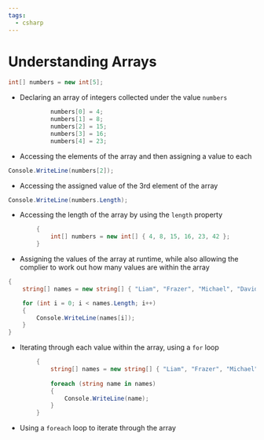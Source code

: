 ```yaml
---
tags:
  - csharp
---
```

# Understanding Arrays
```c#
int[] numbers = new int[5];
```
* Declaring an array of integers collected under the value `numbers`

```c#
            numbers[0] = 4;
            numbers[1] = 8;
            numbers[2] = 15;
            numbers[3] = 16;
            numbers[4] = 23;
```
* Accessing the elements of the array and then assigning a value to each

```c#
Console.WriteLine(numbers[2]);
```
* Accessing the assigned value of the 3rd element of the array

```c#
Console.WriteLine(numbers.Length);
```
* Accessing the length of the array by using the `length` property

```c#
        {
            int[] numbers = new int[] { 4, 8, 15, 16, 23, 42 };
        }
```
* Assigning the values of the array at runtime, while also allowing the complier to work out how many values are within the array

```c#
{
    string[] names = new string[] { "Liam", "Frazer", "Michael", "David" };

    for (int i = 0; i < names.Length; i++)
    {
        Console.WriteLine(names[i]);
    }
}
```
* Iterating through each value within the array, using a `for` loop

```c#
        {
            string[] names = new string[] { "Liam", "Frazer", "Michael", "David" };
            
            foreach (string name in names)
            {
                Console.WriteLine(name);
            }
        }
```
* Using a `foreach` loop to iterate through the array















